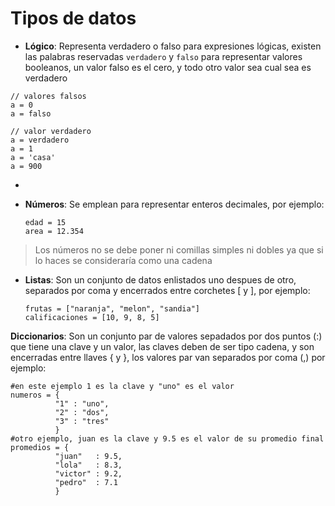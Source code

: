 # Tipos de datos

* **Lógico**: Representa verdadero o falso para expresiones lógicas, existen las palabras reservadas `verdadero` y `falso` para representar valores booleanos, un valor falso es el cero, y todo otro valor sea cual sea es verdadero

```
// valores falsos
a = 0
a = falso

// valor verdadero
a = verdadero
a = 1
a = 'casa'
a = 900
```

* 
* **Números**: Se emplean para representar enteros decimales, por ejemplo:

  ```
  edad = 15
  area = 12.354
  ```

> Los números no se debe poner ni comillas simples ni dobles ya que si lo haces se consideraría como una cadena

* **Listas**: Son un conjunto de datos enlistados uno despues de otro, separados por coma y encerrados entre corchetes \[ y \], por ejemplo:

  ```
  frutas = ["naranja", "melon", "sandia"]
  calificaciones = [10, 9, 8, 5]
  ```

**Diccionarios**: Son un conjunto par de valores sepadados por dos puntos \(:\) que tiene una clave y un valor, las claves deben de ser tipo cadena, y son encerradas entre llaves { y }, los valores par van separados por coma \(,\) por ejemplo:

```
#en este ejemplo 1 es la clave y "uno" es el valor
numeros = { 
          "1" : "uno", 
          "2" : "dos", 
          "3" : "tres" 
          } 
#otro ejemplo, juan es la clave y 9.5 es el valor de su promedio final
promedios = {
          "juan"   : 9.5, 
          "lola"   : 8.3, 
          "victor" : 9.2, 
          "pedro"  : 7.1 
          }
```

## 



